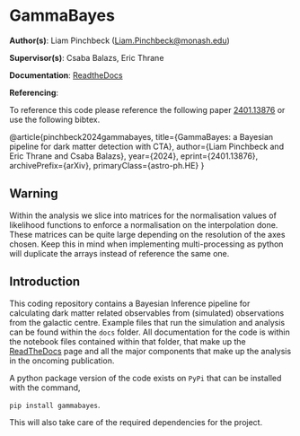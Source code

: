 # GammaBayes
__Author(s)__: Liam Pinchbeck (Liam.Pinchbeck@monash.edu)

__Supervisor(s)__: Csaba Balazs, Eric Thrane

__Documentation__: [ReadtheDocs](https://gammabayes.readthedocs.io/en/latest/index.html)

__Referencing__:

To reference this code please reference the following paper [2401.13876](https://arxiv.org/abs/2401.13876) or use the following bibtex.

@article{pinchbeck2024gammabayes,
      title={GammaBayes: a Bayesian pipeline for dark matter detection with CTA}, 
      author={Liam Pinchbeck and Eric Thrane and Csaba Balazs},
      year={2024},
      eprint={2401.13876},
      archivePrefix={arXiv},
      primaryClass={astro-ph.HE}
}

## Warning

Within the analysis we slice into matrices for the normalisation values of likelihood functions to enforce a normalisation on the interpolation done.
These matrices can be quite large depending on the resolution of the axes chosen. Keep this in mind when implementing multi-processing as python will
duplicate the arrays instead of reference the same one.

## Introduction

This coding repository contains a Bayesian Inference pipeline for calculating dark matter related observables from (simulated) observations from the galactic centre. Example files that run the simulation and analysis can be found within the `docs` folder. All documentation for the code is within the notebook files contained within that folder, that make up the [ReadTheDocs](https://gammabayes.readthedocs.io/en/latest/index.html) page and all the major components that make up the analysis in the oncoming publication.

A python package version of the code exists on `PyPi` that can be installed with the command,

`pip install gammabayes`.

This will also take care of the required dependencies for the project.
